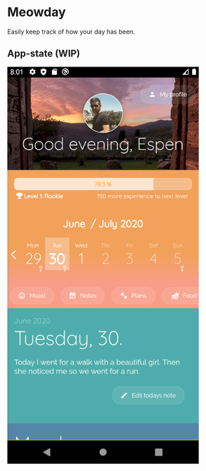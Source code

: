 # Meowday

Easily keep track of how your day has been.

## App-state (WIP)

<img src="/doc/meowday_home.PNG" alt="meowday_app"/>
